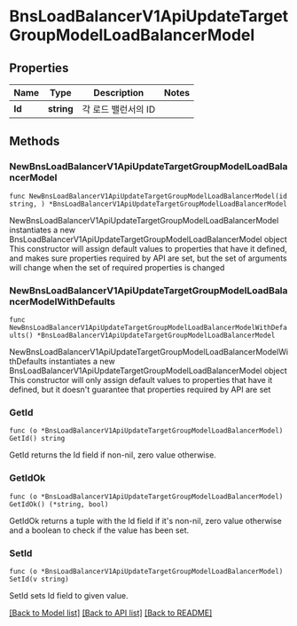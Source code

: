 # BnsLoadBalancerV1ApiUpdateTargetGroupModelLoadBalancerModel

## Properties

Name | Type | Description | Notes
------------ | ------------- | ------------- | -------------
**Id** | **string** | 각 로드 밸런서의 ID | 

## Methods

### NewBnsLoadBalancerV1ApiUpdateTargetGroupModelLoadBalancerModel

`func NewBnsLoadBalancerV1ApiUpdateTargetGroupModelLoadBalancerModel(id string, ) *BnsLoadBalancerV1ApiUpdateTargetGroupModelLoadBalancerModel`

NewBnsLoadBalancerV1ApiUpdateTargetGroupModelLoadBalancerModel instantiates a new BnsLoadBalancerV1ApiUpdateTargetGroupModelLoadBalancerModel object
This constructor will assign default values to properties that have it defined,
and makes sure properties required by API are set, but the set of arguments
will change when the set of required properties is changed

### NewBnsLoadBalancerV1ApiUpdateTargetGroupModelLoadBalancerModelWithDefaults

`func NewBnsLoadBalancerV1ApiUpdateTargetGroupModelLoadBalancerModelWithDefaults() *BnsLoadBalancerV1ApiUpdateTargetGroupModelLoadBalancerModel`

NewBnsLoadBalancerV1ApiUpdateTargetGroupModelLoadBalancerModelWithDefaults instantiates a new BnsLoadBalancerV1ApiUpdateTargetGroupModelLoadBalancerModel object
This constructor will only assign default values to properties that have it defined,
but it doesn't guarantee that properties required by API are set

### GetId

`func (o *BnsLoadBalancerV1ApiUpdateTargetGroupModelLoadBalancerModel) GetId() string`

GetId returns the Id field if non-nil, zero value otherwise.

### GetIdOk

`func (o *BnsLoadBalancerV1ApiUpdateTargetGroupModelLoadBalancerModel) GetIdOk() (*string, bool)`

GetIdOk returns a tuple with the Id field if it's non-nil, zero value otherwise
and a boolean to check if the value has been set.

### SetId

`func (o *BnsLoadBalancerV1ApiUpdateTargetGroupModelLoadBalancerModel) SetId(v string)`

SetId sets Id field to given value.



[[Back to Model list]](../README.md#documentation-for-models) [[Back to API list]](../README.md#documentation-for-api-endpoints) [[Back to README]](../README.md)



